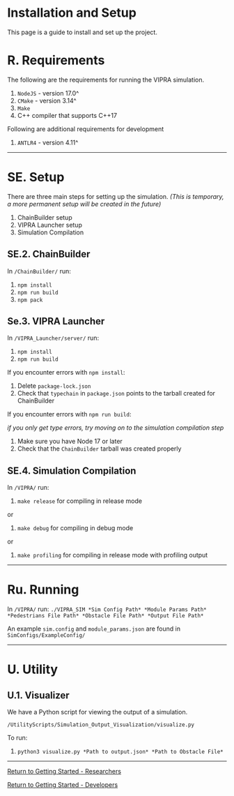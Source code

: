 # Installation and Setup

This page is a guide to install and set up the project.

# R. Requirements

The following are the requirements for running the VIPRA simulation.

1. `NodeJS` - version 17.0^
2. `CMake` - version 3.14^
3. `Make`
4. C++ compiler that supports C++17

Following are additional requirements for development

1. `ANTLR4` - version 4.11^

---
# SE. Setup

There are three main steps for setting up the simulation. *(This is temporary, a more permanent setup will be created in the future)*
1. ChainBuilder setup
2. VIPRA Launcher setup
3. Simulation Compilation

## SE.2. ChainBuilder

In `/ChainBuilder/` run:

1. `npm install`
2. `npm run build`
3. `npm pack`

## Se.3. VIPRA Launcher

In `/VIPRA_Launcher/server/` run:

1. `npm install`
2. `npm run build`

If you encounter errors with `npm install`:

1. Delete `package-lock.json`
2. Check that `typechain` in `package.json` points to the tarball created for ChainBuilder

If you encounter errors with `npm run build`:

*if you only get type errors, try moving on to the simulation compilation step*

1. Make sure you have Node 17 or later
2. Check that the `ChainBuilder` tarball was created properly

## SE.4. Simulation Compilation

In `/VIPRA/` run:

1. `make release` for compiling in release mode
 
or

1. `make debug` for compiling in debug mode

or

1. `make profiling` for compiling in release mode with profiling output

---
# Ru. Running

In `/VIPRA/` run:
`./VIPRA_SIM *Sim Config Path* *Module Params Path* *Pedestrians File Path* *Obstacle File Path* *Output File Path*`

An example `sim.config` and `module_params.json` are found in `SimConfigs/ExampleConfig/`

---

# U. Utility

## U.1. Visualizer

We have a Python script for viewing the output of a simulation.

`/UtilityScripts/Simulation_Output_Visualization/visualize.py`

To run:
1. `python3 visualize.py *Path to output.json* *Path to Obstacle File*`


---

[Return to Getting Started - Researchers](User-test.md) 

[Return to Getting Started - Developers](User-add.md)